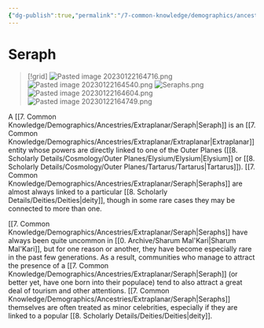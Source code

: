 ```yaml
---
{"dg-publish":true,"permalink":"/7-common-knowledge/demographics/ancestries/extraplanar/seraph/","noteIcon":""}
---
```


# Seraph

>[!grid]
>![Pasted image 20230122164716.png](/img/user/x.%20Assets/Attachments/Pasted%20image%2020230122164716.png)
>![Pasted image 20230122164540.png](/img/user/x.%20Assets/Attachments/Pasted%20image%2020230122164540.png)
![Seraphs.png](/img/user/x.%20Assets/Attachments/Images/Misc/Seraphs.png)
![Pasted image 20230122164604.png](/img/user/x.%20Assets/Attachments/Pasted%20image%2020230122164604.png)
![Pasted image 20230122164749.png](/img/user/x.%20Assets/Attachments/Pasted%20image%2020230122164749.png)

A [[7. Common Knowledge/Demographics/Ancestries/Extraplanar/Seraph\|Seraph]] is an [[7. Common Knowledge/Demographics/Ancestries/Extraplanar/Extraplanar\|Extraplanar]] entity whose powers are directly linked to one of the Outer Planes ([[8. Scholarly Details/Cosmology/Outer Planes/Elysium/Elysium\|Elysium]] or [[8. Scholarly Details/Cosmology/Outer Planes/Tartarus/Tartarus\|Tartarus]]). [[7. Common Knowledge/Demographics/Ancestries/Extraplanar/Seraph\|Seraphs]] are almost always linked to a particular [[8. Scholarly Details/Deities/Deities\|deity]], though in some rare cases they may be connected to more than one. 

[[7. Common Knowledge/Demographics/Ancestries/Extraplanar/Seraph\|Seraphs]] have always been quite uncommon  in [[0. Archive/Sharum Mal'Kari\|Sharum Mal'Kari]], but for one reason or another, they have become especially rare in the past few generations. As a result, communities who manage to attract the presence of a [[7. Common Knowledge/Demographics/Ancestries/Extraplanar/Seraph\|Seraph]] (or better yet, have one born into their populace) tend to also attract a great deal of tourism and other attentions. [[7. Common Knowledge/Demographics/Ancestries/Extraplanar/Seraph\|Seraphs]] themselves are often treated as minor celebrities, especially if they are linked to a popular [[8. Scholarly Details/Deities/Deities\|deity]].   